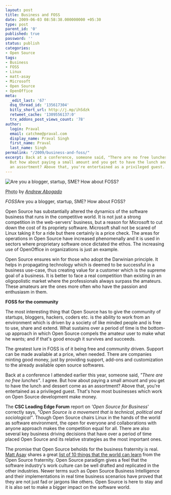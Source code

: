 ```yaml
---
layout: post
title: Business and FOSS
date: 2009-06-03 08:58:38.000000000 +05:30
type: post
parent_id: '0'
published: true
password: ''
status: publish
categories:
- Open Source
tags:
- Business
- FOSS
- Linux
- matt-asay
- Microsoft
- Open Source
- OpenOffice
meta:
  _edit_last: '67'
  dsq_thread_id: '135617304'
  bitly_short_url: http://j.mp/ihSdzk
  retweet_cache: '1309556137:0'
  trx_addons_post_views_count: '78'
author:
  login: Praval
  email: catchme@praval.com
  display_name: Praval Singh
  first_name: Praval
  last_name: Singh
permalink: "/2009/business-and-foss/"
excerpt: Back at a conference, someone said, "There are no free lunches." I agree.
  But how about paying a small amount and you get to have the lunch and dessert as
  an assortment? Above that, you're entertained as a privileged guest.
---
```

<div class="figure"><img src="/static/2009/06/foss-business.jpg" alt="Are you a blogger, startup, SME? How about FOSS?" />
<p class="credit"><abbr class="type" title="Photograph">Photo</abbr> by <cite><a href="http://www.flickr.com/photos/ajabogado/3088794387/ T">Andrew Abogado</a></cite></p>
<p class="caption"><em class="title">FOSS</em>Are you a blogger, startup, SME? How about FOSS?</p>
</div>
<p>Open Source has substantially altered the dynamics of the software business that runs in the competitive world. It is not just a strong competition in the web-servers' business, but a reason for Microsoft to cut down the cost of its propriety software. Microsoft shall not be scared of Linux taking it for a ride but there certainly is a price check. The areas for operations in Open Source have increased phenomenally and it is used in sectors where proprietary software once dictated the ethos. The increasing use of OpenOffice in organizations is just an example.</p>
<p>Open Source ensures win for those who adopt the Darwinian principle. It helps in propagating technology which is deemed to be successful in a business use-case, thus creating value for a customer which is the supreme goal of a business. It is better to face a real competition than existing in an oligopolistic market where the professionals always surpass the amateurs. These amateurs are the ones more often who have the passion and enthusiasm in them. </p>
<p><strong>FOSS for the community</strong></p>
<p>The most interesting thing that Open Source has to give the community of startups, bloggers, hackers, coders etc. is the ability to work from an environment which is driven by a society of like minded people and is free to use, share and extend. What sustains over a period of time is the bottom-up approach in which Open Source compels the amateur user to make what he wants; and if that's good enough it survives and succeeds. </p>
<p>The greatest lure in FOSS is of it being free and community driven. Support can be made available at a price, when needed. There are companies minting good money, just by providing support, add-ons and customization to the already available open source softwares. </p>
<p>Back at a conference I attended earlier this year, someone said, <em>"There are no free lunches"</em>. I agree. But how about paying a small amount and you get to have the lunch and dessert come as an assortment? Above that, you're entertained as a privileged guest. That's how most businesses which work on Open Source development make money.</p>
<p>The <strong>CSC Leading Edge Forum</strong> report on <em>'Open Source for Business</em>' correctly says, <em>"Open Source is a movement that is technical, political and sociological"</em>. Though Open Source chairs Linux in the hands of the world as software environment, the open for everyone and collaborations with anyone approach makes the competition equal for all. There are also several key business driving decisions that have over a period of time placed Open Source and its relative strategies as the most important ones. </p>
<p>The promise that Open Source beholds for the business fraternity is real. <a href="http://www.linkedin.com/in/mattasay">Matt Asay</a> shares a great <a href="http://news.cnet.com/8301-13505_3-9766449-16.html">list of 10 things that the world can learn</a> from the Open Source fraternity. Open Source paradigm gives a feel that the software industry's work culture can be well drafted and replicated in the other industries. Newer terms such as Open Source Business Intelligence and their implementations in real time business scenarios have proved that they are not just fad or jargons like others. Open Source is here to stay and it is also set to make a bigger impact on the software world. </p>
